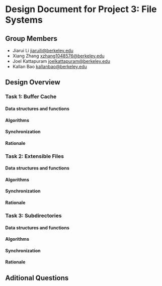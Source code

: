 Design Document for Project 3: File Systems
===========================================

## Group Members

* Jiarui Li <jiaruili@berkeley.edu>
* Xiang Zhang <xzhang1048576@berkeley.edu>
* Joel Kattapuram <joelkattapuram@berkeley.edu>
* Kallan Bao <kallanbao@berkeley.edu>

## Design Overview

### Task 1: Buffer Cache

#### Data structures and functions

#### Algorithms
    
#### Synchronization
    
#### Rationale

### Task 2:  Extensible Files

#### Data structures and functions

#### Algorithms
    
#### Synchronization
    
#### Rationale

### Task 3: Subdirectories

#### Data structures and functions

#### Algorithms
    
#### Synchronization
    
#### Rationale


## Aditional Questions
